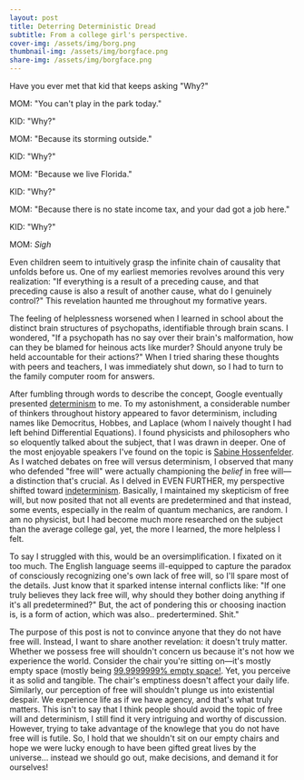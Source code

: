 ```yaml
---
layout: post
title: Deterring Deterministic Dread
subtitle: From a college girl's perspective.
cover-img: /assets/img/borg.png
thumbnail-img: /assets/img/borgface.png
share-img: /assets/img/borgface.png
---
```


Have you ever met that kid that keeps asking "Why?"

MOM: "You can't play in the park today."

KID: "Why?"

MOM: "Because its storming outside."

KID: "Why?"

MOM: "Because we live Florida."

KID: "Why?"

MOM: "Because there is no state income tax, and your dad got a job here."

KID: "Why?"

MOM: *Sigh*

Even children seem to intuitively grasp the infinite chain of causality that unfolds before us. One of my earliest memories revolves around this very realization: "If everything is a result of a preceding cause, and that preceding cause is also a result of another cause, what do I genuinely control?" This revelation haunted me throughout my formative years.

The feeling of helplessness worsened when I learned in school about the distinct brain structures of psychopaths, identifiable through brain scans. I wondered, "If a psychopath has no say over their brain's malformation, how can they be blamed for heinous acts like murder? Should anyone truly be held accountable for their actions?" When I tried sharing these thoughts with peers and teachers, I was immediately shut down, so I had to turn to the family computer room for answers.

After fumbling through words to describe the concept, Google eventually presented [determinism](https://en.wikipedia.org/wiki/Determinism) to me. To my astonishment, a considerable number of thinkers throughout history appeared to favor determinism, including names like Democritus, Hobbes, and Laplace (whom I naively thought I had left behind Differential Equations). I found physicists and philosophers who so eloquently talked about the subject, that I was drawn in deeper. One of the most enjoyable speakers I've found on the topic is [Sabine Hossenfelder](https://www.youtube.com/watch?v=TI5FMj5D9zU). As I watched debates on free will versus determinism, I observed that many who defended "free will" were actually championing the _belief_ in free will—a distinction that's crucial. As I delved in EVEN FURTHER, my perspective shifted toward [indeterminism](https://en.wikipedia.org/wiki/Indeterminism). Basically, I maintained my skepticism of free will, but now posited that not all events are predetermined and that instead, some events, especially in the realm of quantum mechanics, are random. I am no physicist, but I had become much more researched on the subject than the average college gal, yet, the more I learned, the more helpless I felt.

To say I struggled with this, would be an oversimplification. I fixated on it too much. The English language seems ill-equipped to capture the paradox of consciously recognizing one's own lack of free will, so I'll spare most of the details. Just know that it sparked intense internal conflicts like: "If one truly believes they lack free will, why should they bother doing anything if it's all predetermined?" But, the act of pondering this or choosing inaction is, is a form of action, which was also.. predertermined. Shit."

The purpose of this post is not to convince anyone that they do not have free will. Instead, I want to share another revelation: it doesn't truly matter. Whether we possess free will shouldn't concern us because it's not how we experience the world. Consider the chair you're sitting on—it's mostly empty space (mostly being [99.9999999% empty space!](https://bigthink.com/starts-with-a-bang/matter-mostly-empty-space/). Yet, you perceive it as solid and tangible. The chair's emptiness doesn't affect your daily life. Similarly, our perception of free will shouldn't plunge us into existential despair. We experience life as if we have agency, and that's what truly matters. This isn't to say that I think people should avoid the topic of free will and determinism, I still find it very intriguing and worthy of discussion. However, trying to take advantage of the knowlege that you do not have free will is futile. So, I hold that we shouldn't sit on our empty chairs and hope we were lucky enough to have been gifted great lives by the universe... instead we should go out, make decisions, and demand it for ourselves!
